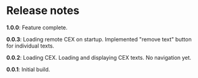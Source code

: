 # Release notes

**1.0.0**: Feature complete.

**0.0.3**: Loading remote CEX on startup. Implemented "remove text" button for individual texts.

**0.0.2**: Loading CEX. Loading and displaying CEX texts. No navigation yet.

**0.0.1**: Initial build.
